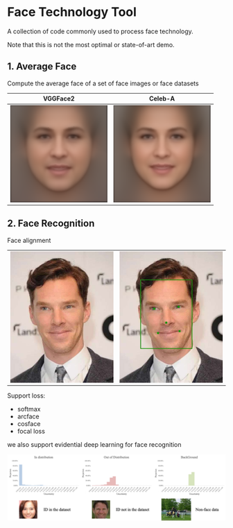 # Face Technology Tool

A collection of code commonly used to process face technology.

Note that this is not the most optimal or state-of-art demo.

## 1. Average Face

Compute the average face of a set of face images or face datasets

| VGGFace2 | Celeb-A |
| - | - |
|![](./AverageFace/results/VGGFace2-all.png)|![](./AverageFace/results/CelebA-all.png)|

## 2. Face Recognition

Face alignment

|   |   |
|---|---|
|![](./FaceRecognition/images/jf.jpg)|![](./FaceRecognition/images/jf-detected.jpg)|

Support loss:

- softmax
- arcface
- cosface
- focal loss

we also support evidential deep learning for face recognition

![](./FaceRecognition/images/EDL.jpg)